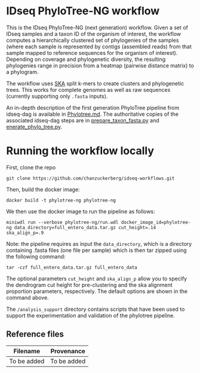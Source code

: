 # IDseq PhyloTree-NG workflow

This is the IDseq PhyloTree-NG (next generation) workflow. Given a set of IDseq samples and a taxon ID of the organism
of interest, the workflow computes a hierarchically clustered set of phylogenies of the samples (where each sample is
represented by contigs (assembled reads) from that sample mapped to reference sequences for the organism of interest).
Depending on coverage and phylogenetic diversity, the resulting phylogenies range in precision from a heatmap (pairwise
distance matrix) to a phylogram.

The workflow uses [SKA](https://github.com/simonrharris/SKA) split k-mers to create clusters and phylogenetic trees. This
works for complete genomes as well as raw sequences (currently supporting only `.fasta` inputs).

An in-depth description of the first generation PhyloTree pipeline from idseq-dag is available in
[Phylotree.md](Phylotree.md). The authoritative copies of the associated idseq-dag steps are in
[prepare_taxon_fasta.py](../short-read-mngs/idseq-dag/idseq_dag/steps/prepare_taxon_fasta.py) and
[enerate_phylo_tree.py](../short-read-mngs/idseq-dag/idseq_dag/steps/enerate_phylo_tree.py).

# Running the workflow locally

First, clone the repo

```
git clone https://github.com/chanzuckerberg/idseq-workflows.git
```

Then, build the docker image:

```
docker build -t phylotree-ng phylotree-ng
```

We then use the docker image to run the pipeline as follows:

```
miniwdl run --verbose phylotree-ng/run.wdl docker_image_id=phylotree-ng data_directory=full_entero_data.tar.gz cut_height=.14 ska_align_p=.9
```

Note: the pipeline requires as input the `data_directory`, which is a directory containing .fasta files (one file per
sample) which is then tar zipped using the following command:

```
tar -czf full_entero_data.tar.gz full_entero_data
```

The optional parameters `cut_height` and `ska_align_p` allow you to specify the dendrogram cut height for pre-clustering
and the ska alignment proportion parameters, respectively. The default options are shown in the command above.

The `/analysis_support` directory contains scripts that have been used to support the experimentation and validation of
the phylotree pipeline.

## Reference files
Filename    | Provenance
------------|------------
To be added | To be added

